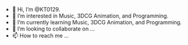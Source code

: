 - 👋 Hi, I’m @KT0129.
- 👀 I’m interested in Music, 3DCG Animation, and Programming.
- 🌱 I’m currently learning Music, 3DCG Animation, and Programming.
- 💞️ I’m looking to collaborate on ...
- 📫 How to reach me ...

<!---
KT0129/KT0129 is a ✨ special ✨ repository because its `README.md` (this file) appears on your GitHub profile.
You can click the Preview link to take a look at your changes.
--->
